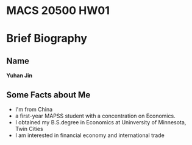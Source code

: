 # MACS 20500 HW01

# Brief Biography

## Name
**Yuhan Jin**

## Some Facts about Me 

* I'm from China
* a first-year MAPSS student with a concentration on Economics. 
* I obtained my B.S.degree in Economics at Uninversity of Minnesota, Twin Cities
* I am interested in financial economy and international trade


